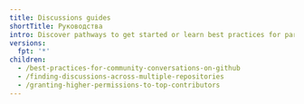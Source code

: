 ```yaml
---
title: Discussions guides
shortTitle: Руководства
intro: Discover pathways to get started or learn best practices for participating or monitoring your community's discussions.
versions:
  fpt: '*'
children:
  - /best-practices-for-community-conversations-on-github
  - /finding-discussions-across-multiple-repositories
  - /granting-higher-permissions-to-top-contributors
---
```


